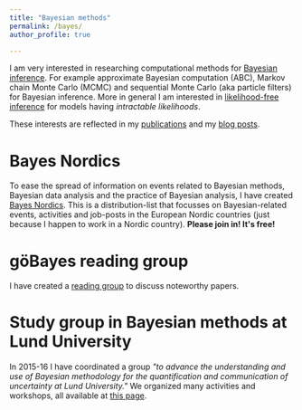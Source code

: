 ```yaml
---
title: "Bayesian methods"
permalink: /bayes/
author_profile: true

---
```


I am very interested in researching computational methods for [Bayesian inference](https://en.wikipedia.org/wiki/Bayesian_inference). 
For example approximate Bayesian computation (ABC), Markov chain Monte Carlo (MCMC) and sequential Monte Carlo (aka particle filters) 
for Bayesian inference. More in general I am interested in [likelihood-free inference](/research/#abc) for models having _intractable likelihoods_.

These interests are reflected in my [publications](/publications) and my [blog posts](https://umbertopicchini.wordpress.com/).

Bayes Nordics
======
To ease the spread of information on events related to Bayesian methods, Bayesian data analysis and the practice of Bayesian analysis, 
I have created [Bayes Nordics](https://sites.google.com/site/bayesnordics/). This is a distribution-list that focusses on 
Bayesian-related events, activities and job-posts in the European Nordic countries (just because I happen to work in a Nordic country).
**Please join in! It's free!**

göBayes reading group
======
I have created a [reading group](https://www.chalmers.se/en/departments/math/research/seminar-series/Bayesian-Reading-Group/) to discuss noteworthy papers.

Study group in Bayesian methods at Lund University
======
In 2015-16 I have coordinated a group _"to advance the understanding and use of Bayesian methodology for the quantification and communication 
  of uncertainty at Lund University."_
We organized many activities and workshops, all available at [this page](http://www.maths.lth.se/matstat/staff/umberto/bayes-asg.html).
